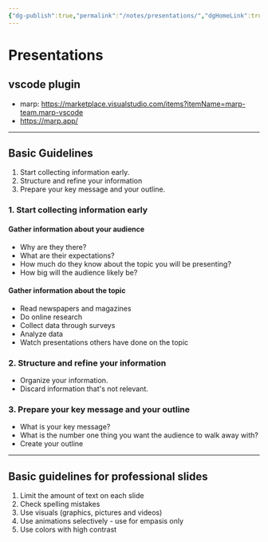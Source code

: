 ```yaml
---
{"dg-publish":true,"permalink":"/notes/presentations/","dgHomeLink":true,"dgPassFrontmatter":false,"dgShowBacklinks":true,"dgShowLocalGraph":false}
---
```


# Presentations


## vscode plugin

- marp: https://marketplace.visualstudio.com/items?itemName=marp-team.marp-vscode
- https://marp.app/

---

## Basic Guidelines

1. Start collecting information early.
2. Structure and refine your information
3. Prepare your key message and your outline.

### 1. Start collecting information early

#### Gather information about your audience

- Why are they there?
- What are their expectations?
- How much do they know about the topic you will be presenting?
- How big will the audience likely be?

#### Gather information about the topic

- Read newspapers and magazines
- Do online research
- Collect data through surveys
- Analyze data
- Watch presentations others have done on the topic


### 2. Structure and refine your information

- Organize your information.
- Discard information that's not relevant.


### 3. Prepare your key message and your outline

- What is your key message?
- What is the number one thing you want the audience to walk away with?
- Create your outline

--- 

## Basic guidelines for professional slides

1. Limit the amount of text on each slide
2. Check spelling mistakes
3. Use visuals (graphics, pictures and videos)
4. Use animations selectively - use for empasis only
5. Use colors with high contrast

